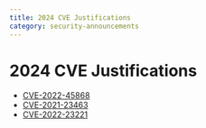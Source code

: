 ```yaml
---
title: 2024 CVE Justifications
category: security-announcements
---
```


# 2024 CVE Justifications

- [CVE-2022-45868]({{#base_path#}}/security-announcements/cve-justifications/2024/CVE-2022-45868/)
- [CVE-2021-23463]({{#base_path#}}/security-announcements/cve-justifications/2024/CVE-2021-23463/)
- [CVE-2022-23221]({{#base_path#}}/security-announcements/cve-justifications/2024/CVE-2022-23221/)
